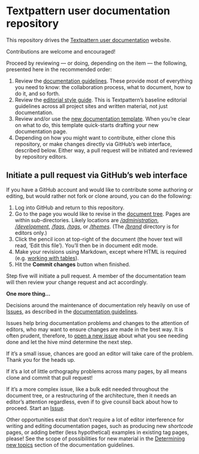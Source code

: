 # Textpattern user documentation repository

This repository drives the [Textpattern user documentation](https://docs.textpattern.com) website.

Contributions are welcome and encouraged! 

Proceed by reviewing — or doing, depending on the item — the following, presented here in the recommended order:

1. Review the [documentation guidelines](https://docs.textpattern.com/brand/textpattern-documentation-guidelines). These provide most of everything you need to know: the collaboration process, what to document, how to do it, and so forth.
2. Review the [editorial style guide](https://docs.textpattern.com/brand/textpattern-editorial-style-guide). This is Textpattern’s baseline editorial guidelines across all project sites and written material, not just documentation.
3. Review and/or use the [new documentation template](https://docs.textpattern.com/brand/textpattern-documentation-template). When you’re clear on what to do, this template quick-starts drafting your new documentation page.
4. Depending on how you might want to contribute, either clone this repository, or make changes directly via GitHub’s web interface, described below. Either way, a pull request will be initiated and reviewed by repository editors.
 
## Initiate a pull request via GitHub’s web interface

If you have a GitHub account and would like to contribute some authoring or editing, but would rather not fork or clone around, you can do the following:

1. Log into GitHub and return to this repository.
2. Go to the page you would like to revise in the [document tree](https://github.com/textpattern/textpattern.github.io). Pages are within sub-directories. Likely locations are [*/administration*](https://github.com/textpattern/textpattern.github.io/tree/master/administration), [*/development*](https://github.com/textpattern/textpattern.github.io/tree/master/development), [*/faqs*](https://github.com/textpattern/textpattern.github.io/tree/master/faqs), [*/tags*](https://github.com/textpattern/textpattern.github.io/tree/master/tags), or [*/themes*](https://github.com/textpattern/textpattern.github.io/tree/master/themes). (The [*/brand*](https://github.com/textpattern/textpattern.github.io/tree/master/brand) directory is for editors only.)
3. Click the pencil icon at top-right of the document (the hover text will read, ‘Edit this file’). You’ll then be in document edit mode.
4. Make your revisions using Markdown, except where HTML is required (e.g. [working with tables](https://docs.textpattern.com/brand/textpattern-documentation-guidelines#tables-html-only)).
5. Hit the **Commit changes** button when finished.

Step five will initiate a pull request. A member of the documentation team will then review your change request and act accordingly.

**One more thing…**

Decisions around the maintenance of documentation rely heavily on use of [Issues](https://github.com/textpattern/textpattern.github.io/issues), as described in the [documentation guidelines](https://docs.textpattern.com/brand/textpattern-documentation-guidelines).

Issues help bring documentation problems and changes to the attention of editors, who may want to ensure changes are made in the best way. It is often prudent, therefore, to [open a new issue](https://github.com/textpattern/textpattern.github.io/issues) about what you see needing done and let the hive mind determine the next step.

If it’s a small issue, chances are good an editor will take care of the problem. Thank you for the heads up.

If it’s a lot of little orthography problems across many pages, by all means clone and commit that pull request!

If it’s a more complex issue, like a bulk edit needed throughout the document tree, or a restructuring of the architecture, then it needs an editor’s attention regardless, even if to give counsil back about how to proceed. Start an [Issue](https://github.com/textpattern/textpattern.github.io/issues).

Other opportunities exist that don’t require a lot of editor interference for writing and editing documentation pages, such as producing new _shortcode_ pages, or adding better (less hypothetical) examples in existing tag pages, please! See the scope of possibilities for new material in the [Determining new topics](https://docs.textpattern.com/brand/textpattern-documentation-guidelines#determining-new-topics) section of the documentation guidelines.
